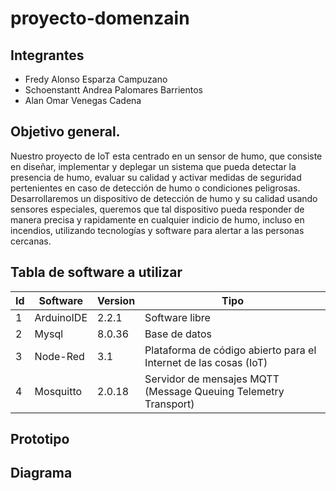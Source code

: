 # proyecto-domenzain

## Integrantes
- Fredy Alonso Esparza Campuzano
- Schoenstantt Andrea Palomares Barrientos
- Alan Omar Venegas Cadena
## Objetivo general.
Nuestro proyecto de IoT esta centrado en un sensor de humo, que consiste en diseñar, implementar y deplegar un sistema que pueda 
detectar la presencia de humo, evaluar su calidad y activar medidas de seguridad pertenientes en caso de detección de humo o 
condiciones peligrosas. 
Desarrollaremos un dispositivo de detección de humo y su calidad usando sensores especiales, queremos que tal dispositivo pueda
responder de manera precisa y rapidamente en cualquier indicio de humo, incluso en incendios, utilizando tecnologías y software 
para alertar a las personas cercanas.
## Tabla de software a utilizar
|Id|Software|Version|Tipo|
|-|-|-|-|
|1|ArduinoIDE|2.2.1|Software libre|
|2|Mysql|8.0.36|Base de datos|
|3|Node-Red|3.1|Plataforma de código abierto para el Internet de las cosas (IoT)|
|4|Mosquitto|2.0.18|Servidor de mensajes MQTT (Message Queuing Telemetry Transport)|
## Prototipo

## Diagrama

